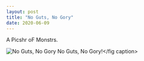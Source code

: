 ```yaml
---
layout: post
title: "No Guts, No Gory"
date: 2020-06-09
---
```


A Picshr oF Monstrs.<!--more-->

![No Guts, No Gory](https://lmw13.github.io/images/nogutsnogory.jpg "No Guts, No Gory")
<fig caption>No Guts, No Gory!</fig caption>
<p></p>
